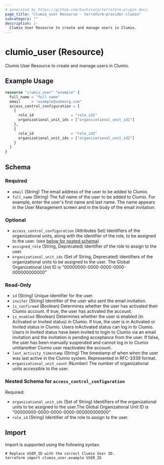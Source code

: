```yaml
---
# generated by https://github.com/hashicorp/terraform-plugin-docs
page_title: "clumio_user Resource - terraform-provider-clumio"
subcategory: ""
description: |-
  Clumio User Resource to create and manage users in Clumio.
---
```


# clumio_user (Resource)

Clumio User Resource to create and manage users in Clumio.

## Example Usage

```terraform
resource "clumio_user" "example" {
  full_name = "full name"
  email     = "example@someorg.com"
  access_control_configuration = [
    {
      role_id                 = "role_id1"
      organizational_unit_ids = ["organizational_unit_id1"]
    },
    {
      role_id                 = "role_id2"
      organizational_unit_ids = ["organizational_unit_id2"]
    }
  ]
}
```

<!-- schema generated by tfplugindocs -->
## Schema

### Required

- `email` (String) The email address of the user to be added to Clumio.
- `full_name` (String) The full name of the user to be added to Clumio. For example, enter the user's first name and last name. The name appears in the User Management screen and in the body of the  email invitation.

### Optional

- `access_control_configuration` (Attributes Set) Identifiers of the organizational units, along with the identifier of the role, to be assigned to the user. (see [below for nested schema](#nestedatt--access_control_configuration))
- `assigned_role` (String, Deprecated) Identifier of the role to assign to the user.
- `organizational_unit_ids` (Set of String, Deprecated) Identifiers of the organizational units  to be assigned to the user. The Global Organizational Unit ID is "00000000-0000-0000-0000-000000000000"

### Read-Only

- `id` (String) Unique identifier for the user.
- `inviter` (String) Identifier of the user who sent the email invitation.
- `is_confirmed` (Boolean) Determines whether the user has activated their Clumio account. If true, the user has activated the account.
- `is_enabled` (Boolean) Determines whether the user is enabled (in Activated or Invited status) in Clumio. If true, the user is in Activated or Invited status in Clumio. Users inActivated status can log in to Clumio. Users in Invited status have been invited to login to Clumio via an email invitation and the invitation is pending acceptance from the user. If false, the user has been manually suspended and cannot log in to Clumio untilanother Clumio user reactivates the account.
- `last_activity_timestamp` (String) The timestamp of when when the user was last active in the Clumio system. Represented in RFC-3339 format.
- `organizational_unit_count` (Number) The number of organizational units accessible to the user.

<a id="nestedatt--access_control_configuration"></a>
### Nested Schema for `access_control_configuration`

Required:

- `organizational_unit_ids` (Set of String) Identifiers of the organizational units to be assigned to the user.The Global Organizational Unit ID is "00000000-0000-0000-0000-000000000000"
- `role_id` (String) Identifier of the role to assign to the user.

## Import

Import is supported using the following syntax:

```shell
# Replace USER_ID with the correct Clumio User ID.
terraform import clumio_user.example USER_ID
```
